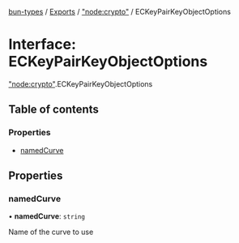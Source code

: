 [bun-types](https://github.com/oven-sh/bun-types/blob/master/api-docs/README.md) / [Exports](https://github.com/oven-sh/bun-types/blob/master/api-docs/modules.md) / ["node:crypto"](https://github.com/oven-sh/bun-types/blob/master/api-docs/modules/node_crypto_.md) / ECKeyPairKeyObjectOptions

# Interface: ECKeyPairKeyObjectOptions

["node:crypto"](https://github.com/oven-sh/bun-types/blob/master/api-docs/modules/node_crypto_.md).ECKeyPairKeyObjectOptions

## Table of contents

### Properties

- [namedCurve](https://github.com/oven-sh/bun-types/blob/master/api-docs/interfaces/node_crypto_.ECKeyPairKeyObjectOptions.md#namedcurve)

## Properties

### namedCurve

• **namedCurve**: `string`

Name of the curve to use
